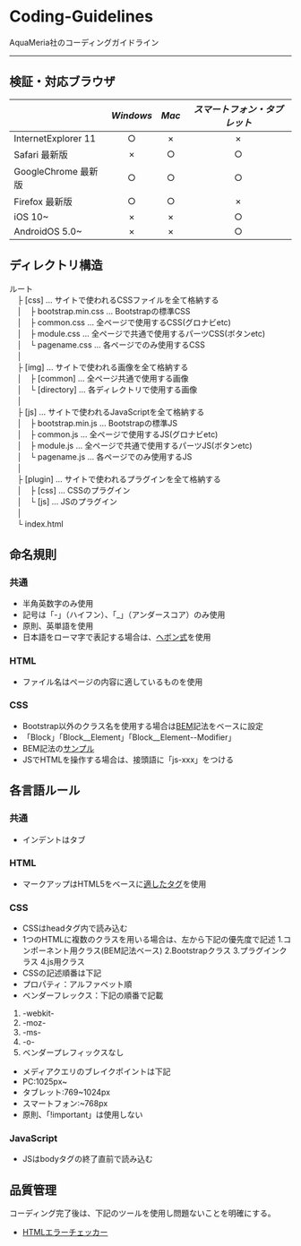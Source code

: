# Coding-Guidelines
AquaMeria社のコーディングガイドライン

---

## 検証・対応ブラウザ  
|| *Windows* | *Mac* | *スマートフォン・タブレット* |
|:----- |:-----:|:-----:|:-----:|
|InternetExplorer 11|○|×|×|
|Safari 最新版|×|○|○|
|GoogleChrome 最新版|○|○|○|
|Firefox 最新版|○|○|×|
|iOS 10~|×|×|○|
|AndroidOS 5.0~|×|×|○|  
 
## ディレクトリ構造  
 ルート  
　├ [css] … サイトで使われるCSSファイルを全て格納する  
　│　├ bootstrap.min.css … Bootstrapの標準CSS  
　│　├ common.css … 全ページで使用するCSS(グロナビetc)  
　│　├ module.css … 全ページで共通で使用するパーツCSS(ボタンetc)   
　│　└ pagename.css …  各ページでのみ使用するCSS  
　│   
　├ [img] … サイトで使われる画像を全て格納する  
　│　├ [common] … 全ページ共通で使用する画像  
　│　└ [directory] …  各ディレクトリで使用する画像  
　│   
　├ [js] … サイトで使われるJavaScriptを全て格納する  
　│　├ bootstrap.min.js … Bootstrapの標準JS  
　│　├ common.js … 全ページで使用するJS(グロナビetc)  
　│　├ module.js … 全ページで共通で使用するパーツJS(ボタンetc)   
　│　└ pagename.js …  各ページでのみ使用するJS  
　│    
　├ [plugin] … サイトで使われるプラグインを全て格納する  
　│　├ [css] … CSSのプラグイン  
　│　└ [js] …  JSのプラグイン  
　│   
　└ index.html  
 
## 命名規則
### 共通
 * 半角英数字のみ使用
 * 記号は「-」（ハイフン）、「_」（アンダースコア）のみ使用
 * 原則、英単語を使用
 * 日本語をローマ字で表記する場合は、[ヘボン式](http://tomari.org/main/java/hebon.html)を使用
### HTML
 * ファイル名はページの内容に適しているものを使用
### CSS
 * Bootstrap以外のクラス名を使用する場合は[BEM](https://en.bem.info/)記法をベースに設定
  * 「Block」「Block__Element」「Block__Element--Modifier」
  * BEM記法の[サンプル](http://qiita.com/usagi-f/items/b4e56e765384c49d5d04)
 * JSでHTMLを操作する場合は、接頭語に「js-xxx」をつける

## 各言語ルール
### 共通
 * インデントはタブ
### HTML
 * マークアップはHTML5をベースに[適したタグ](http://html-coding.co.jp/annex/guideline/guideline.php#markup)を使用
### CSS
 * CSSはheadタグ内で読み込む
 * 1つのHTMLに複数のクラスを用いる場合は、左から下記の優先度で記述
   1.コンポーネント用クラス(BEM記法ベース)
   2.Bootstrapクラス
   3.プラグインクラス
   4.js用クラス
 * CSSの記述順番は下記
  * プロパティ：アルファベット順
  * ベンダーフレックス：下記の順番で記載
   1. -webkit-
   2. -moz-
   3. -ms-
   4. -o-
   5. ベンダープレフィックスなし
 * メディアクエリのブレイクポイントは下記
  * PC:1025px~
  * タブレット:769~1024px
  * スマートフォン:~768px
 * 原則、「!important」は使用しない
### JavaScript
 * JSはbodyタグの終了直前で読み込む
 
## 品質管理
コーディング完了後は、下記のツールを使用し問題ないことを明確にする。
 * [HTMLエラーチェッカー](https://chrome.google.com/webstore/detail/html%E3%82%A8%E3%83%A9%E3%83%BC%E3%83%81%E3%82%A7%E3%83%83%E3%82%AB%E3%83%BC/ohdllebchmmponnofchalfkegpjojcaf?utm_source=chrome-ntp-icon)